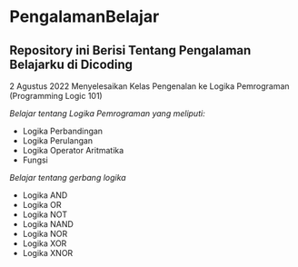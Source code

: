 PengalamanBelajar
==
Repository ini Berisi Tentang Pengalaman Belajarku di Dicoding
--

2 Agustus 2022
Menyelesaikan Kelas Pengenalan ke Logika Pemrograman (Programming Logic 101)

*Belajar tentang Logika Pemrograman yang meliputi:*
- Logika Perbandingan
- Logika Perulangan
- Logika Operator Aritmatika
- Fungsi

*Belajar tentang gerbang logika*
- Logika AND
- Logika OR
- Logika NOT
- Logika NAND
- Logika NOR
- Logika XOR
- Logika XNOR
